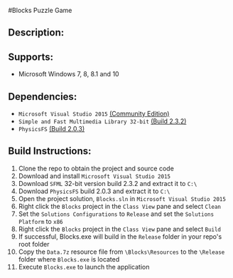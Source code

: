 #Blocks Puzzle Game

Description:
-------------

Supports:
-------------
- Microsoft Windows 7, 8, 8.1 and 10

Dependencies:
-------------
- `Microsoft Visual Studio 2015` [(Community Edition)](https://www.visualstudio.com/en-us/downloads/download-visual-studio-vs.aspx)
- `Simple and Fast Multimedia Library 32-bit` [(Build 2.3.2)](http://www.sfml-dev.org/download.php)
- `PhysicsFS` [(Build 2.0.3)](https://icculus.org/physfs/)

Build Instructions:
-------------
1. Clone the repo to obtain the project and source code
2. Download and install `Microsoft Visual Studio 2015`
3. Download `SFML` 32-bit version build 2.3.2 and extract it to `C:\`
4. Download `PhysicsFS` build 2.0.3 and extract it to `C:\`
5. Open the project solution, `Blocks.sln` in `Microsoft Visual Studio 2015`
6. Right click the `Blocks` project in the `Class View` pane and select `Clean`
7. Set the `Solutions Configurations` to `Release` and set the `Solutions Platform` to `x86`
8. Right click the `Blocks` project in the `Class View` pane and select `Build`
9. If successful, Blocks.exe will build in the `Release` folder in your repo's root folder
10. Copy the `Data.7z` resource file from `\Blocks\Resources` to the `\Release` folder where `Blocks.exe` is located
11. Execute `Blocks.exe` to launch the application
